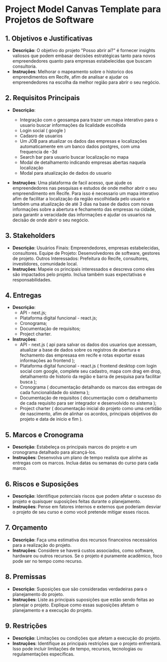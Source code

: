 # Project Model Canvas Template para Projetos de Software

## 1. Objetivos e Justificativas
- **Descrição**: O objetivo do projeto "Posso abrir aí?" é fornecer insights valiosos que podem embasar decisões estratégicas tanto para novos empreendedores quanto para empresas estabelecidas que buscam consultoria.
- **Instruções**: Melhorar o mapeamento sobre o historico dos emprendimentos em Recife, afim de analisar e ajudar  os empreendedores na escolha da melhor região para abrir o seu negócio. 

## 2. Requisitos Principais
- **Descrição**:
  - Integração com o geosampa para trazer um mapa interativo para o usuario buscar informações da licalidade escolhida
  - Login social ( google )
  - Cadasro de usuarios
  - Um JOB para atualizar os dados das empresas e localizações automaticamente em um banco dados postgres, com uma frequencia de -3d
  - Search bar para usuario buscar localização no mapa
  - Modal de detalhamento indicando empresas abertas naquela localização
  - Modal para atualização de dados do usuario

- **Instruções**: Uma plataforma de facil acesso, que ajude os empreendedores nas pesquisas e estudos de onde melhor abrir o seu empreendimento em Recife. Para isso é necessario um mapa interativo afim de facilitar a localização da região escolhidada pelo usuario e também uma atualização de até 3 dias na base de dados com novas informações sobre a abertura e fechamento das empresas na cidade, para garantir a veracidade das informações e ajudar os usuarios na decisão de onde abrir o seu negócio.

## 3. Stakeholders
- **Descrição**:
Usuários Finais: Empreendedores, empresas estabelecidas, consultores.
Equipe de Projeto: Desenvolvedores de software, gestores de projeto.
Outros Interessados: Prefeitura do Recife, consultores, investidores, comunidade local.
- **Instruções**: Mapeie os principais interessados e descreva como eles são impactados pelo projeto. Inclua também suas expectativas e responsabilidades.

## 4. Entregas
- **Descrição**:
  - API - next.js;
  - Plataforma digital funcional - react.js;
  - Cronograma;
  - Documentação de requisitos;
  - Project charter.
- **Instruções**:
  - API - next.js ( api para salvar os dados dos usuarios que acessam, atualizar a base de dados sobre os registros de abertura e fechamento das empresasa em recife e rotas exportar essas informações ao frontend );
  - Plataforma digital funcional - react.js ( frontend desktop com login social com google, complete seu cadastro, mapa com drag em drop, detalhamento de historio da região e barra de pesquisa para facilitar busca );
  - Cronograma ( documentação detalhando os marcos das entregas de cada funcionalidade do sistema );
  - Documentação de requisitos ( documentação com o detalhamento de cada requisito para ser integrador e desenvolvido no sistema );
  - Project charter ( documentação inicial do projeto como uma certidão de nascimento, afim de alinhar os acordos, principais obijetivos do projeto e data de inicio e fim ).

## 5. Marcos e Cronograma
- **Descrição**: Estabeleça os principais marcos do projeto e um cronograma detalhado para alcançá-los.
- **Instruções**: Desenvolva um plano de tempo realista que alinhe as entregas com os marcos. Inclua datas ou semanas do curso para cada marco.

## 6. Riscos e Suposições
- **Descrição**: Identifique potenciais riscos que podem afetar o sucesso do projeto e quaisquer suposições feitas durante o planejamento.
- **Instruções**: Pense em fatores internos e externos que poderiam desviar o projeto de seu curso e como você pretende mitigar esses riscos.

## 7. Orçamento
- **Descrição**: Faça uma estimativa dos recursos financeiros necessários para a realização do projeto.
- **Instruções**: Considere se haverá custos associados, como software, hardware ou outros recursos. Se o projeto é puramente acadêmico, foco pode ser no tempo como recurso.

## 8. Premissas
- **Descrição**: Suposições que são consideradas verdadeiras para o planejamento do projeto.
- **Instruções**: Liste as principais suposições que estão sendo feitas ao planejar o projeto. Explique como essas suposições afetam o planejamento e a execução do projeto.

## 9. Restrições
- **Descrição**: Limitações ou condições que afetam a execução do projeto.
- **Instruções**: Identifique as principais restrições que o projeto enfrentará. Isso pode incluir limitações de tempo, recursos, tecnologias ou regulamentações específicas.
